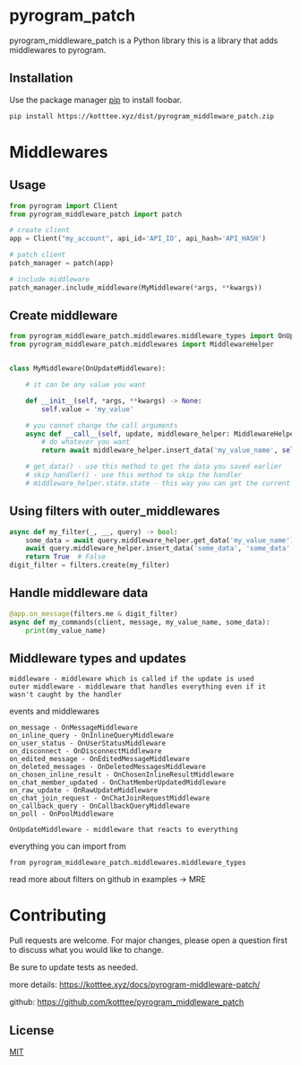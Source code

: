 # pyrogram_patch

pyrogram_middleware_patch is a Python library this is a library that adds middlewares to pyrogram.

## Installation

Use the package manager [pip](https://pip.pypa.io/en/stable/) to install foobar.

```bash
pip install https://kotttee.xyz/dist/pyrogram_middleware_patch.zip
```

# Middlewares

## Usage

```python
from pyrogram import Client
from pyrogram_middleware_patch import patch

# create client
app = Client("my_account", api_id='API_ID', api_hash='API_HASH')

# patch client
patch_manager = patch(app)

# include middleware
patch_manager.include_middleware(MyMiddleware(*args, **kwargs))

```

## Create middleware

```python
from pyrogram_middleware_patch.middlewares.middleware_types import OnUpdateMiddleware
from pyrogram_middleware_patch.middlewares import MiddlewareHelper


class MyMiddleware(OnUpdateMiddleware):

    # it can be any value you want

    def __init__(self, *args, **kwargs) -> None:
        self.value = 'my_value'

    # you cannot change the call arguments
    async def __call__(self, update, middleware_helper: MiddlewareHelper):
        # do whatever you want
        return await middleware_helper.insert_data('my_value_name', self.value)

    # get_data() - use this method to get the data you saved earlier
    # skip_handler() - use this method to skip the handler
    # middleware_helper.state.state - this way you can get the current state ! works just in pyrogram_patch
```
## Using filters with outer_middlewares
```python
async def my_filter(_, __, query) -> bool:
    some_data = await query.middleware_helper.get_data('my_value_name')
    await query.middleware_helper.insert_data('some_data', 'some_data' + some_data)
    return True  # False
digit_filter = filters.create(my_filter)
```
## Handle middleware data

```python
@app.on_message(filters.me & digit_filter)
async def my_commands(client, message, my_value_name, some_data):
    print(my_value_name)
```
## Middleware types and updates
```text
middleware - middleware which is called if the update is used
outer middleware - middleware that handles everything even if it wasn't caught by the handler
```
events and middlewares
```text
on_message - OnMessageMiddleware
on_inline_query - OnInlineQueryMiddleware
on_user_status - OnUserStatusMiddleware
on_disconnect - OnDisconnectMiddleware
on_edited_message - OnEditedMessageMiddleware
on_deleted_messages - OnDeletedMessagesMiddleware
on_chosen_inline_result - OnChosenInlineResultMiddleware
on_chat_member_updated - OnChatMemberUpdatedMiddleware
on_raw_update - OnRawUpdateMiddleware
on_chat_join_request - OnChatJoinRequestMiddleware
on_callback_query - OnCallbackQueryMiddleware
on_poll - OnPoolMiddleware

OnUpdateMiddleware - middleware that reacts to everything
```
everything you can import from
```text
from pyrogram_middleware_patch.middlewares.middleware_types
```

read more about filters on github in examples -> MRE

# Contributing
Pull requests are welcome. For major changes, please open a question first to discuss what you would like to change.

Be sure to update tests as needed.

more details: https://kotttee.xyz/docs/pyrogram-middleware-patch/

github: https://github.com/kotttee/pyrogram_middleware_patch
## License
[MIT](https://choosealicense.com/licenses/mit/)
